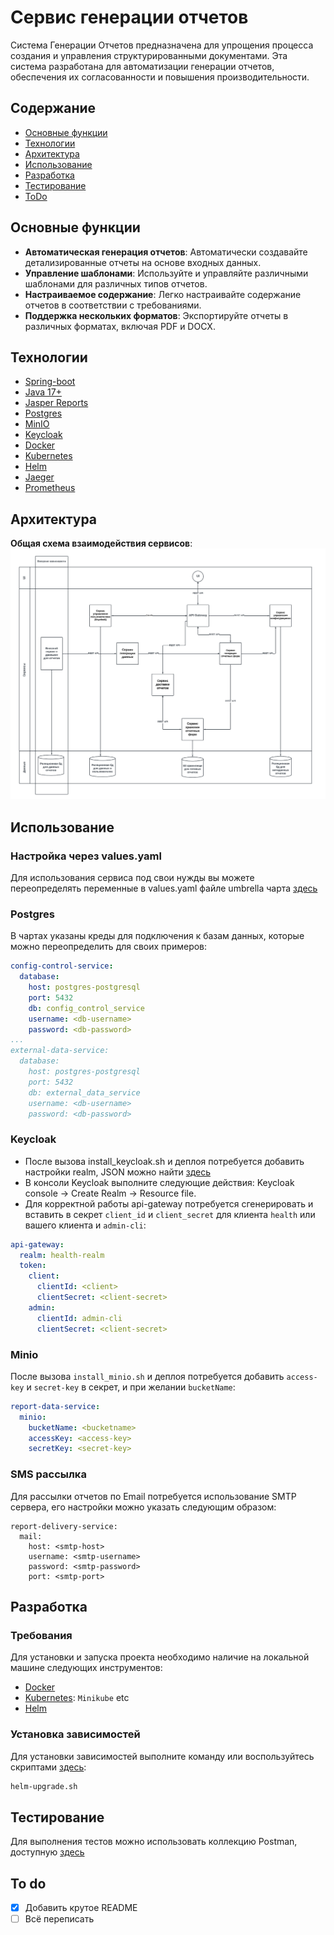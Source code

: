 # Сервис генерации отчетов
Система Генерации Отчетов предназначена для упрощения процесса создания и управления структурированными документами. Эта система разработана для автоматизации генерации отчетов, обеспечения их согласованности и повышения производительности.
## Содержание
- [Основные функции](#основные-функции)
- [Технологии](#технологии)
- [Архитектура](#архитектура)
- [Использование](#использование)
- [Разработка](#разработка)
- [Тестирование](#тестирование)
- [ToDo](#to-do)

## Основные функции

- **Автоматическая генерация отчетов**: Автоматически создавайте детализированные отчеты на основе входных данных.
- **Управление шаблонами**: Используйте и управляйте различными шаблонами для различных типов отчетов.
- **Настраиваемое содержание**: Легко настраивайте содержание отчетов в соответствии с требованиями.
- **Поддержка нескольких форматов**: Экспортируйте отчеты в различных форматах, включая PDF и DOCX.

## Технологии

- [Spring-boot](https://spring.io/projects/spring-boot/)
- [Java 17+](https://openjdk.org/projects/jdk/)
- [Jasper Reports](https://www.jaspersoft.com/products/jaspersoft-community)
- [Postgres](https://www.postgresql.org/)
- [MinIO](https://min.io/)
- [Keycloak](https://www.keycloak.org/)
- [Docker](https://www.docker.com/)
- [Kubernetes](https://kubernetes.io/)
- [Helm](https://helm.sh/)
- [Jaeger](https://www.jaegertracing.io/)
- [Prometheus](https://prometheus.io/)

## Архитектура

**Общая схема взаимодействия сервисов**:
![alt text](https://github.com/malletmustdie/otus-report-generate-system/blob/main/tech_docs/img/scheme.png)

## Использование

### **Настройка через values.yaml**
Для использования сервиса под свои нужды вы можете переопределять переменные в values.yaml файле umbrella чарта [здесь](https://github.com/malletmustdie/otus-report-generate-system/blob/main/umbrella-chart/values.yaml)

### **Postgres**
В чартах указаны креды для подключения к базам данных, которые можно переопределить для своих примеров:
``` yaml
config-control-service:
  database:
    host: postgres-postgresql
    port: 5432
    db: config_control_service
    username: <db-username>
    password: <db-password>
...
external-data-service:
  database:
    host: postgres-postgresql
    port: 5432
    db: external_data_service
    username: <db-username>
    password: <db-password>
```
### **Keycloak**
- После вызова install_keycloak.sh и деплоя потребуется добавить настройки realm, JSON можно найти [здесь](https://github.com/malletmustdie/otus-report-generate-system/blob/main/umbrella-chart/keycloak/realm-export.json)
- В консоли Keycloak выполните следующие действия: Keycloak console -> Create Realm -> Resource file.
- Для корректной работы api-gateway потребуется сгенерировать и вставить в секрет `client_id` и `client_secret` для клиента `health` или вашего клиента и `admin-cli`:
``` yaml
api-gateway:
  realm: health-realm
  token:
    client:
      clientId: <client>
      clientSecret: <client-secret>
    admin:
      clientId: admin-cli
      clientSecret: <client-secret>
```
### **Minio**
После вызова `install_minio.sh` и деплоя потребуется добавить `access-key` и `secret-key` в секрет, и при желании `bucketName`:
``` yaml
report-data-service:
  minio:
    bucketName: <bucketname>
    accessKey: <access-key>
    secretKey: <secret-key>
```
### **SMS рассылка**
Для рассылки отчетов по Email потребуется использование SMTP сервера, его настройки можно указать следующим образом:
```
report-delivery-service:
  mail:
    host: <smtp-host>
    username: <smtp-username>
    password: <smtp-password>
    port: <smtp-port>
```

## Разработка

### Требования
Для установки и запуска проекта необходимо наличие на локальной машине следующих инструментов:
- [Docker](https://www.docker.com/)
- [Kubernetes](https://kubernetes.io/): `Minikube` etc
- [Helm](https://helm.sh/)

### Установка зависимостей
Для установки зависимостей выполните команду или воспользуйтесь скриптами [здесь](https://github.com/malletmustdie/otus-report-generate-system/blob/main/script):
``` sh
helm-upgrade.sh
```

## Тестирование
Для выполнения тестов можно использовать коллекцию Postman, доступную [здесь](https://github.com/malletmustdie/otus-report-generate-system/blob/main/test-collection-postman)

## To do
- [x] Добавить крутое README
- [ ] Всё переписать